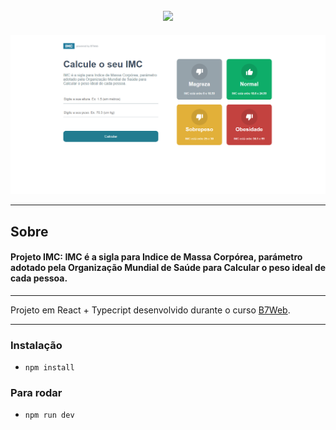 <h2 align="center"> 
  <img src="https://user-images.githubusercontent.com/94250152/141869749-5ad0ea53-0545-4295-a562-aca1a5e3c19a.png">
</h2>



<img src="src/assets/imgReadme.png">

---
## Sobre
#### **Projeto IMC:**  IMC é a sigla para Indice de Massa Corpórea, parámetro adotado pela Organização Mundial de Saúde para Calcular o peso ideal de cada pessoa.

---

Projeto em React + Typecript  desenvolvido durante o curso [B7Web](https://b7web.com.br).

---
<!-- ### Modo responsivel 
 <img src="assets/images/projeto-awax.gif" width="200px"> -->



### Instalação
- `npm install`

### Para rodar 
- `npm run dev`
